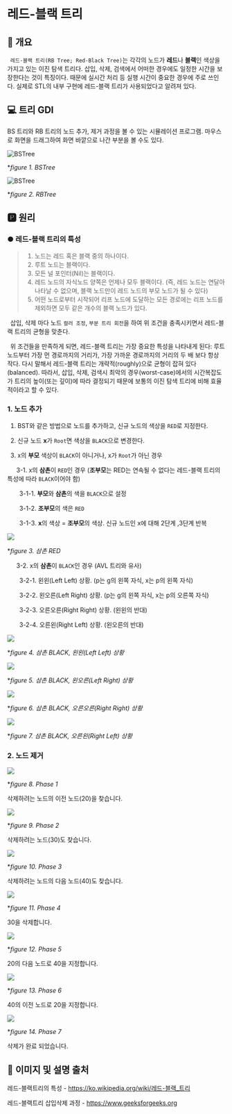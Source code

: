 # 레드-블랙 트리
## 📢 개요

 `레드-블랙 트리(RB Tree; Red-Black Tree)`는 각각의 노드가 **레드**나 **블랙**인 색상을 가지고 있는 이진 탐색 트리다. 삽입, 삭제, 검색에서 어떠한 경우에도 일정한 시간을 보장한다는 것이 특징이다. 때문에 실시간 처리 등 실행 시간이 중요한 경우에 주로 쓰인다. 실제로 STL의 내부 구현에 레드-블랙 트리가 사용되었다고 알려져 있다.
 
## 💻 트리 GDI
 BS 트리와 RB 트리의 노드 추가, 제거 과정을 볼 수 있는 시뮬레이션 프로그램. 마우스로 화면을 드래그하여 화면 바깥으로 나간 부분을 볼 수도 있다.
 
 ![BSTree](https://github.com/kbm0996/WinAPI-Tree_Structure/blob/master/figure/bstree.png)
 
 **figure 1. BSTree*

 
 ![BSTree](https://github.com/kbm0996/WinAPI-Tree_Structure/blob/master/figure/rbtree.png)
 
 **figure 2. RBTree*
 
## 🅿 원리
### ● 레드-블랙 트리의 특성
>1. 노드는 레드 혹은 블랙 중의 하나이다.
>2. 루트 노드는 블랙이다.
>3. 모든 널 포인터(Nil)는 블랙이다.
>4. 레드 노드의 자식노드 양쪽은 언제나 모두 블랙이다. (즉, 레드 노드는 연달아 나타날 수 없으며, 블랙 노드만이 레드 노드의 부모 노드가 될 수 있다)
>5. 어떤 노드로부터 시작되어 리프 노드에 도달하는 모든 경로에는 리프 노드를 제외하면 모두 같은 개수의 블랙 노드가 있다.

 삽입, 삭제 마다 노드 `컬러 조정`, `부분 트리 회전`을 하여 위 조건을 충족시키면서 레드-블랙 트리의 균형을 맞춘다.

 위 조건들을 만족하게 되면, 레드-블랙 트리는 가장 중요한 특성을 나타내게 된다: 루트 노드부터 가장 먼 경로까지의 거리가, 가장 가까운 경로까지의 거리의 두 배 보다 항상 작다. 다시 말해서 레드-블랙 트리는 개략적(roughly)으로 균형이 잡혀 있다(balanced). 따라서, 삽입, 삭제, 검색시 최악의 경우(worst-case)에서의 시간복잡도가 트리의 높이(또는 깊이)에 따라 결정되기 때문에 보통의 이진 탐색 트리에 비해 효율적이라고 할 수 있다.
 
 
 ### 1. 노드 추가
 
1. BST와 같은 방법으로 노드를 추가하고, 신규 노드의 색상을 `RED`로 지정한다.

2. 신규 노드 **x**가 `Root`면 색상을 `BLACK`으로 변경한다. 

3. x의 **부모** 색상이 `BLACK`이 아니거나, x가 `Root`가 아닌 경우

   3-1. x의 **삼촌**이 `RED`인 경우 (**조부모**는 RED는 연속될 수 없다는 레드-블랙 트리의 특성에 따라 `BLACK`이어야 함)

    3-1-1. **부모**와 **삼촌**의 색을 `BLACK`으로 설정  

    3-1-2. **조부모**의 색은 `RED`

    3-1-3. **x**의 색상 = **조부모**의 색상. 신규 노드인 x에 대해 2단계 ,3단계 반복 

  ![](https://www.geeksforgeeks.org/wp-content/uploads/redBlackCase2.png)

 **figure 3. 삼촌 RED*
 
   3-2. x의 **삼촌**이 `BLACK`인 경우 (AVL 트리와 유사)

    3-2-1. 왼왼(Left Left) 상황. (p는 g의 왼쪽 자식, x는 p의 왼쪽 자식)

    3-2-2. 왼오른(Left Right) 상황. (p는 g의 왼쪽 자식, x는 p의 오른쪽 자식)

    3-2-3. 오른오른(Right Right) 상황. (왼왼의 반대)
   
    3-2-4. 오른왼(Right Left) 상황. (왼오른의 반대)

  ![](https://www.geeksforgeeks.org/wp-content/uploads/redBlackCase3a1.png)

 **figure 4. 삼촌 BLACK, 왼왼(Left Left) 상황*

  ![](https://www.geeksforgeeks.org/wp-content/uploads/redBlackCase3b.png)

 **figure 5. 삼촌 BLACK, 왼오른(Left Right) 상황*

  ![](https://www.geeksforgeeks.org/wp-content/uploads/redBlackCase3c.png)

 **figure 6. 삼촌 BLACK, 오른오른(Right Right) 상황*

  ![](https://www.geeksforgeeks.org/wp-content/uploads/redBlackCase3d.png)

 **figure 7. 삼촌 BLACK, 오른왼(Right Left) 상황*

 
 ### 2. 노드 제거
 
  ![](https://s3.ap-northeast-2.amazonaws.com/opentutorials-user-file/module/1335/2969.png)

 **figure 8. Phase 1*

  삭제하려는 노드의 이전 노드(20)을 찾습니다.
  
  ![](https://s3.ap-northeast-2.amazonaws.com/opentutorials-user-file/module/1335/2970.png)

 **figure 9. Phase 2*
  
  삭제하려는 노드(30)도 찾습니다.

  ![](https://s3.ap-northeast-2.amazonaws.com/opentutorials-user-file/module/1335/2971.png)

 **figure 10. Phase 3*

  삭제하려는 노드의 다음 노드(40)도 찾습니다.

  ![](https://s3.ap-northeast-2.amazonaws.com/opentutorials-user-file/module/1335/2972.png)

 **figure 11. Phase 4*

  30을 삭제합니다.

  ![](https://s3.ap-northeast-2.amazonaws.com/opentutorials-user-file/module/1335/2973.png)

 **figure 12. Phase 5*

  20의 다음 노드로 40을 지정합니다.

  ![](https://s3.ap-northeast-2.amazonaws.com/opentutorials-user-file/module/1335/2974.png)

 **figure 13. Phase 6*

  40의 이전 노드로 20을 지정합니다.

  ![](https://s3.ap-northeast-2.amazonaws.com/opentutorials-user-file/module/1335/2975.png)

 **figure 14. Phase 7*

  삭제가 완료 되었습니다.
 
 
 ## 📌 이미지 및 설명 출처 
 
 레드-블랙트리의 특성 - https://ko.wikipedia.org/wiki/레드-블랙_트리
 
 레드-블랙트리 삽입삭제 과정 - https://www.geeksforgeeks.org

